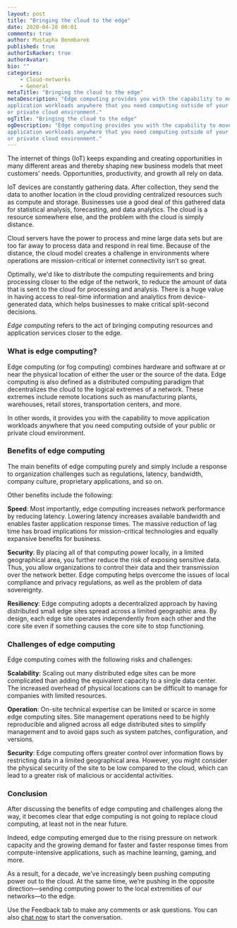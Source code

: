 ```yaml
---
layout: post
title: "Bringing the cloud to the edge"
date: 2020-04-28 00:01
comments: true
author: Mustapha Benmbarek
published: true
authorIsRacker: true
authorAvatar:
bio: ""
categories:
    - Cloud-networks
    - General
metaTitle: "Bringing the cloud to the edge"
metaDescription: "Edge computing provides you with the capability to move
application workloads anywhere that you need computing outside of your public
or private cloud environment."
ogTitle: "Bringing the cloud to the edge"
ogDescription: "Edge computing provides you with the capability to move
application workloads anywhere that you need computing outside of your public
or private cloud environment."
---
```


The internet of things (IoT) keeps expanding and creating opportunities in many
different areas and thereby shaping new business models that meet customers'
needs. Opportunities, productivity, and growth all rely on data.

<!-- more -->

IoT devices are constantly gathering data. After collection, they send the data
to another location in the cloud providing centralized resources such as compute
and storage. Businesses use a good deal of this gathered data for statistical
analysis, forecasting, and data analytics. The cloud is a resource somewhere
else, and the problem with the cloud is simply distance.

Cloud servers have the power to process and mine large data sets but are too far
away to process data and respond in real time. Because of the distance, the cloud
model creates a challenge in environments where operations are mission-critical
or internet connectivity isn’t so great.

Optimally, we'd like to distribute the computing requirements and bring processing
closer to the edge of the network, to reduce the amount of data that is
sent to the cloud for processing and analysis. There is a huge value in having
access to real-time information and analytics from device-generated data, which
helps businesses to make critical split-second decisions.

*Edge computing* refers to the act of bringing computing resources and
application services closer to the edge.

### What is edge computing?

Edge computing (or fog computing) combines hardware and software at or near the
physical location of either the user or the source of the data. Edge computing
is also defined as a distributed computing paradigm that decentralizes the cloud
to the logical extremes of a network. These extremes include remote locations
such as manufacturing plants, warehouses, retail stores, transportation centers,
and more.

In other words, it provides you with the capability to move application workloads
anywhere that you need computing outside of your public or private cloud
environment.

### Benefits of edge computing

The main benefits of edge computing purely and simply include a response to
organization challenges such as regulations, latency, bandwidth, company culture,
proprietary applications, and so on.

Other benefits include the following:

**Speed**:  Most importantly, edge computing increases network performance by
reducing latency. Lowering latency increases available bandwidth and enables
faster application response times. The massive reduction of lag time has broad
implications for mission-critical technologies and equally expansive benefits
for business.

**Security**: By placing all of that computing power locally, in a limited
geographical area, you further reduce the risk of exposing sensitive data. Thus,
you allow organizations to control their data and their transmission over the
network better. Edge computing helps overcome the issues of local compliance and
privacy regulations, as well as the problem of data sovereignty.

**Resiliency**: Edge computing adopts a decentralized approach by having
distributed small edge sites spread across a limited geographic area. By design,
each edge site operates independently from each other and the core site even if
something causes the core site to stop functioning.

### Challenges of edge computing

Edge computing comes with the following risks and challenges:

**Scalability**: Scaling out many distributed edge sites can be more complicated
than adding the equivalent capacity to a single data center. The increased overhead
of physical locations can be difficult to manage for companies with limited
resources.

**Operation**: On-site technical expertise can be limited or scarce in some
edge computing sites. Site management operations need to be highly reproducible
and aligned across all edge distributed sites to simplify management and to
avoid gaps such as system patches, configuration, and versions.

**Security**: Edge computing offers greater control over information flows by
restricting data in a limited geographical area. However, you might consider the
physical security of the site to be low compared to the cloud, which can lead
to a greater risk of malicious or accidental activities.

### Conclusion

After discussing the benefits of edge computing and challenges along the way,
it becomes clear that edge computing is not going to replace cloud computing,
at least not in the near future.

Indeed, edge computing emerged due to the rising pressure on network capacity
and the growing demand for faster and faster response times from compute-intensive
applications, such as machine learning, gaming, and more.

As a result, for a decade, we’ve increasingly been pushing computing power out
to the cloud. At the same time,  we’re pushing in the opposite
direction&mdash;sending computing power to the local extremities of our
networks&mdash;to the edge.

Use the Feedback tab to make any comments or ask questions. You can also
[chat now](https://www.rackspace.com/#chat) to start the conversation.

